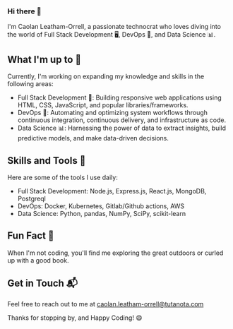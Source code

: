 ### Hi there 👋


I'm Caolan Leatham-Orrell, a passionate technocrat who loves diving into the world of Full Stack Development 🖥️, DevOps 🐳, and Data Science 📊.

## What I'm up to 🌱

Currently, I'm working on expanding my knowledge and skills in the following areas:
- Full Stack Development 🔨: Building responsive web applications using HTML, CSS, JavaScript, and popular libraries/frameworks.
- DevOps 🐳: Automating and optimizing system workflows through continuous integration, continuous delivery, and infrastructure as code.
- Data Science 📊: Harnessing the power of data to extract insights, build predictive models, and make data-driven decisions.

## Skills and Tools 🧰

Here are some of the tools I use daily:
- Full Stack Development: Node.js, Express.js, React.js, MongoDB, Postgreql 
- DevOps: Docker, Kubernetes, Gitlab/Github actions, AWS
- Data Science: Python, pandas, NumPy, SciPy, scikit-learn

## Fun Fact 🎉

When I'm not coding, you'll find me exploring the great outdoors or curled up with a good book. 

## Get in Touch 📬

Feel free to reach out to me at caolan.leatham-orrell@tutanota.com

Thanks for stopping by, and Happy Coding! 😄


<!--
**kryptokazz/kryptokazz** is a ✨ _special_ ✨ repository because its `README.md` (this file) appears on your GitHub profile.

Here are some ideas to get you started:

- 🔭 I’m currently working on ...
- 🌱 I’m currently learning ...
- 👯 I’m looking to collaborate on ...
- 🤔 I’m looking for help with ...
- 💬 Ask me about ...
- 📫 How to reach me: ...
- 😄 Pronouns: ...
- ⚡ Fun fact: ...
-->
